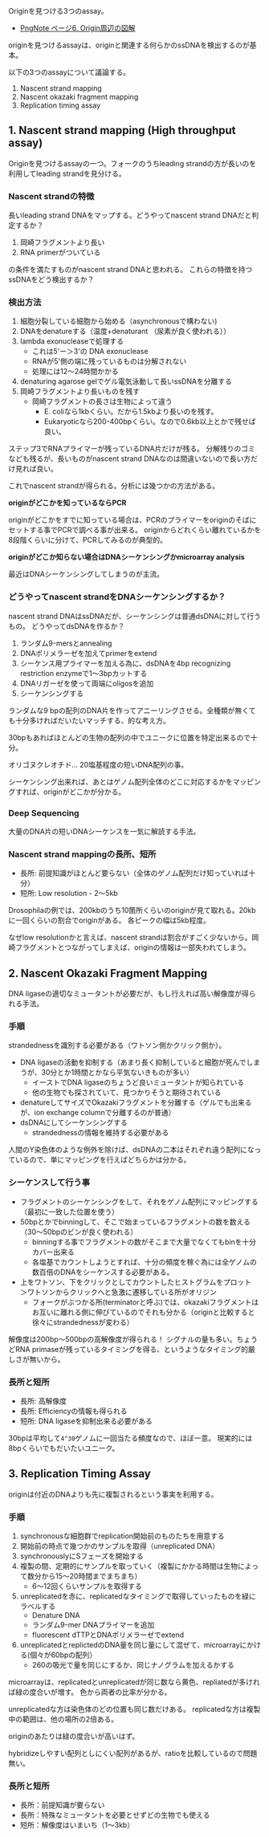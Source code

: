 
Originを見つける3つのassay。

- [PngNote ページ6, Origin周辺の図解](https://karino2.github.io/ImageGallery/MolecularBiology728x.html#lg=1&slide=5)

originを見つけるassayは、originと関連する何らかのssDNAを検出するのが基本。

以下の3つのassayについて議論する。

1. Nascent strand mapping
2. Nascent okazaki fragment mapping
3. Replication timing assay

## 1. Nascent strand mapping (High throughput assay)

Originを見つけるassayの一つ。フォークのうちleading strandの方が長いのを利用してleading strandを見分ける。

### Nascent strandの特徴

長いleading strand DNAをマップする。どうやってnascent strand DNAだと判定するか？

1. 岡崎フラグメントより長い
2. RNA primerがついている

の条件を満たすものがnascent  strand DNAと思われる。
これらの特徴を持つssDNAをどう検出するか？

### 検出方法

1. 細胞分裂している細胞から始める（asynchronousで構わない)
2. DNAをdenatureする（温度+denaturant （尿素が良く使われる））
3. lambda exonucleaseで処理する
   - これは5'ー＞3'の DNA exonuclease
   - RNAが5'側の端に残っているものは分解されない
   - 処理には12〜24時間かかる
4. denaturing agarose gelでゲル電気泳動して長いssDNAを分離する
5. 岡崎フラグメントより長いものを残す
   - 岡崎フラグメントの長さは生物によって違う
       - E. coliなら1kbくらい。だから1.5kbより長いのを残す。
       - Eukaryoticなら200-400bpくらい。なので0.6kb以上とかで残せば良い。

ステップ3でRNAプライマーが残っているDNA片だけが残る。
分解残りのゴミなども残るが、長いものがnascent strand DNAなのは間違いないので長い方だけ見れば良い。

これでnascent strandが得られる。分析には幾つかの方法がある。

**originがどこかを知っているならPCR**

originがどこかをすでに知っている場合は、PCRのプライマーをoriginのそばにセットする事でPCRで調べる事が出来る。
originからどれくらい離れているかを8段階くらいに分けて、PCRしてみるのが典型的。

**originがどこか知らない場合はDNAシーケンシングかmicroarray analysis**

最近はDNAシーケンシングしてしまうのが主流。

### どうやってnascent strandをDNAシーケンシングするか？

nascent strand DNAはssDNAだが、シーケンシングは普通dsDNAに対して行うもの。
どうやってdsDNAを作るか？

1. ランダム9-mersとannealing
2. DNAポリメラーゼを加えてprimerをextend
3. シーケンス用プライマーを加える為に、dsDNAを4bp recognizing restriction enzymeで1〜3bpカットする
4. DNAリガーゼを使って両端にoligosを追加
5. シーケンシングする

ランダムな9 bpの配列のDNA片を作ってアニーリングさせる。全種類が無くても十分多ければだいたいマッチする、的な考え方。

30bpもあればほとんどの生物の配列の中でユニークに位置を特定出来るので十分。

オリゴヌクレオチド... 20塩基程度の短いDNA配列の事。

シーケンシング出来れば、あとはゲノム配列全体のどこに対応するかをマッピングすれば、originがどこかが分かる。

### Deep Sequencing

大量のDNA片の短いDNAシーケンスを一気に解読する手法。

### Nascent strand mappingの長所、短所

- 長所: 前提知識がほとんど要らない（全体のゲノム配列だけ知っていれば十分）
- 短所: Low resolution - 2〜5kb

Drosophilaの例では、200kbのうち10箇所くらいのoriginが見て取れる。20kbに一回くらいの割合でoriginがある。
各ピークの幅は5kb程度。

なぜlow resolutionかと言えば、nascent strandは割合がすごく少ないから。岡崎フラグメントとつながってしまえば、originの情報は一部失われてしまう。

## 2. Nascent Okazaki Fragment Mapping

DNA ligaseの適切なミュータントが必要だが、もし行えれば高い解像度が得られる手法。

### 手順

strandednessを識別する必要がある（ワトソン側かクリック側か）。

- DNA ligaseの活動を抑制する（あまり長く抑制していると細胞が死んでしまうが、30分とか1時間とかなら平気ないきものが多い）
   - イーストでDNA ligaseのちょうど良いミュータントが知られている
   - 他の生物でも探されていて、見つかりそうと期待されている
- denatureしてサイズでOkazakiフラグメントを分離する（ゲルでも出来るが、ion exchange columnで分離するのが普通）
- dsDNAにしてシーケンシングする
   - strandednessの情報を維持する必要がある

人間のY染色体のような例外を除けば、dsDNAの二本はそれぞれ違う配列になっているので、単にマッピングを行えばどちらかは分かる。

### シーケンスして行う事

- フラグメントのシーケンシングをして、それをゲノム配列にマッピングする（最初に一致した位置を使う）
- 50bpとかでbinningして、そこで始まっているフラグメントの数を数える（30〜50bpのビンが良く使われる）
   - binningする事でフラグメントの数がそこまで大量でなくてもbinを十分カバー出来る
   - 各塩基でカウントしようとすれば、十分の頻度を稼ぐ為には全ゲノムの数百倍のDNAをシーケンスする必要がある。
- 上をワトソン、下をクリックとしてカウントしたヒストグラムをプロット  
＞ワトソンからクリックへと急激に遷移している所がオリジン
   - フォークがぶつかる所(terminatorと呼ぶ)では、okazakiフラグメントはお互いに離れる側に伸びているのでそれも分かる（originと比較すると徐々にstrandednessが変わる）

解像度は200bp〜500bpの高解像度が得られる！
シグナルの量も多い。ちょうどRNA primaseが残っているタイミングを得る、というようなタイミング的厳しさが無いから。

### 長所と短所

- 長所: 高解像度
- 長所: Efficiencyの情報も得られる
- 短所: DNA ligaseを抑制出来る必要がある

30bpは平均して`4^30`ゲノムに一回当たる頻度なので、ほぼ一意。
現実的には8bpくらいでもだいたいユニーク。

## 3. Replication Timing Assay

originは付近のDNAよりも先に複製されるという事実を利用する。

### 手順

1. synchronousな細胞群でreplication開始前のものたちを用意する
2. 開始前の時点で幾つかのサンプルを取得（unreplicated DNA）
3. synchronouslyにSフェーズを開始する
4. 複製の間、定期的にサンプルを取っていく（複製にかかる時間は生物によって数分から15〜20時間までまちまち）
   - 6〜12回くらいサンプルを取得する
5. unreplicatedを赤に、replicatedなタイミングで取得していったものを緑にラベルする
   - Denature DNA
   - ランダム9-mer DNAプライマーを追加
   - fluorescent dTTPとDNAポリメラーゼでextend
6. unreplicatedとreplictedのDNA量を同じ量にして混ぜて、microarrayにかける(個々が60bpの配列）
   - 260の吸光で量を同じにするか、同じナノグラムを加えるかする

microarrayは、replicatedとunreplicatedが同じ数なら黄色、repliatedが多ければ緑の度合いが増す。
色から両者の比率が分かる。

unreplicatedな方は染色体のどの位置も同じ数だけある。
replicatedな方は複製中の範囲は、他の場所の2倍ある。

originのあたりは緑の度合いが高いはず。

hybridizeしやすい配列としにくい配列があるが、ratioを比較しているので問題無い。

### 長所と短所

- 長所：前提知識が要らない
- 長所：特殊なミュータントを必要とせずどの生物でも使える
- 短所：解像度はいまいち（1〜3kb）

